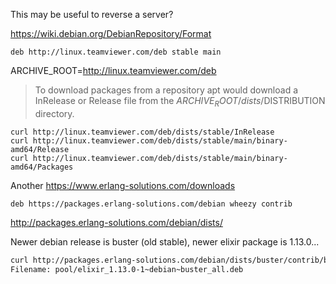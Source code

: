 This may be useful to reverse a server?

https://wiki.debian.org/DebianRepository/Format

```
deb http://linux.teamviewer.com/deb stable main 
```

ARCHIVE_ROOT=http://linux.teamviewer.com/deb

> To download packages from a repository apt would download a InRelease or Release file from the $ARCHIVE_ROOT/dists/$DISTRIBUTION directory. 

```
curl http://linux.teamviewer.com/deb/dists/stable/InRelease
curl http://linux.teamviewer.com/deb/dists/stable/main/binary-amd64/Release
curl http://linux.teamviewer.com/deb/dists/stable/main/binary-amd64/Packages
```

Another 
https://www.erlang-solutions.com/downloads

```
deb https://packages.erlang-solutions.com/debian wheezy contrib
```

http://packages.erlang-solutions.com/debian/dists/

Newer debian release is buster (old stable), newer elixir package is 1.13.0...

```sh
curl http://packages.erlang-solutions.com/debian/dists/buster/contrib/binary-amd64/Packages -s | grep "^Filename:.*elixir.*1.13.*" | sort
Filename: pool/elixir_1.13.0-1~debian~buster_all.deb
```
